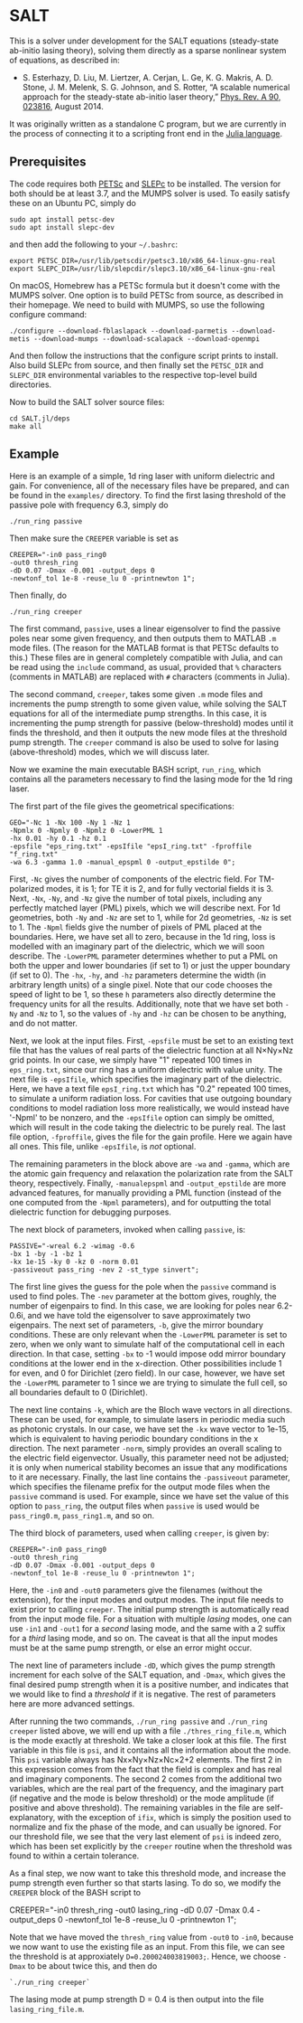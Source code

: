# SALT

This is a solver under development for the SALT equations (steady-state
ab-initio lasing theory), solving them directly as a sparse nonlinear
system of equations, as described in:

* S. Esterhazy, D. Liu, M. Liertzer, A. Cerjan, L. Ge, K. G. Makris, A. D. Stone, J. M. Melenk, S. G. Johnson, and S. Rotter, “A scalable numerical approach for the steady-state ab-initio laser theory,” [Phys. Rev. A 90, 023816](http://journals.aps.org/pra/abstract/10.1103/PhysRevA.90.023816), August 2014.

It was originally written as a standalone C program, but we are 
currently in the process of connecting it to a scripting front end in
the [Julia language](http://julialang.org/).

## Prerequisites

The code requires both [PETSc](https://www.mcs.anl.gov/petsc/download/index.html) and [SLEPc](http://slepc.upv.es/) to be installed. The version for both should be at least 3.7, and the MUMPS solver is used. To easily satisfy these on an Ubuntu PC, simply do 

    sudo apt install petsc-dev
    sudo apt install slepc-dev

and then add the following to your `~/.bashrc`:

    export PETSC_DIR=/usr/lib/petscdir/petsc3.10/x86_64-linux-gnu-real
    export SLEPC_DIR=/usr/lib/slepcdir/slepc3.10/x86_64-linux-gnu-real

On macOS, Homebrew has a PETSc formula but it doesn't come with the MUMPS solver. One option is to build PETSc from source, as described in their homepage. We need to build with MUMPS, so use the following configure command:

    ./configure --download-fblaslapack --download-parmetis --download-metis --download-mumps --download-scalapack --download-openmpi

And then follow the instructions that the configure script prints to install. Also build SLEPc from source, and then finally set the `PETSC_DIR` and `SLEPC_DIR` environmental variables to the respective top-level build directories.

Now to build the SALT solver source files:

    cd SALT.jl/deps
    make all

## Example

Here is an example of a simple, 1d ring laser with uniform dielectric and
gain. For convenience, all of the necessary files have be prepared, and can 
be found in the `examples/` directory. To find the first lasing threshold of
the passive pole with frequency 6.3, simply do

    ./run_ring passive

Then make sure the `CREEPER` variable is set as

    CREEPER="-in0 pass_ring0
    -out0 thresh_ring
    -dD 0.07 -Dmax -0.001 -output_deps 0
    -newtonf_tol 1e-8 -reuse_lu 0 -printnewton 1";

Then finally, do

    ./run_ring creeper

The first command, `passive`, uses a linear eigensolver to find the passive poles
near some given frequency, and then outputs them to MATLAB `.m` mode files. (The reason for the MATLAB format is that PETSc defaults to this.) These files
are in general completely compatible with Julia, and can be read using the
`include` command, as usual, provided that `%` characters (comments in MATLAB) are replaced with `#` characters (comments in Julia).

The second command, `creeper`, takes some given `.m` mode files and increments the pump strength to some given value, while solving the SALT equations for all of the intermediate pump strengths. In this case, it is incrementing the pump strength for passive (below-threshold) modes until it finds the threshold, and then it outputs the new mode files at the threshold pump strength. The `creeper` command is also be used to solve for lasing (above-threshold) modes, which we will discuss later.

Now we examine the main executable BASH script, `run_ring`, which contains all the parameters necessary to find the lasing
mode for the 1d ring laser. 

The first part of the file gives the geometrical specifications:

    GEO="-Nc 1 -Nx 100 -Ny 1 -Nz 1
    -Npmlx 0 -Npmly 0 -Npmlz 0 -LowerPML 1
    -hx 0.01 -hy 0.1 -hz 0.1
    -epsfile "eps_ring.txt" -epsIfile "epsI_ring.txt" -fproffile "f_ring.txt"
    -wa 6.3 -gamma 1.0 -manual_epspml 0 -output_epstilde 0";

First, `-Nc` gives the
number of components of the electric field. For TM-polarized modes, it is 1;
for TE it is 2, and for fully vectorial fields it is 3. Next, `-Nx`, `-Ny`,
and `-Nz` give the number of total pixels, including any perfectly matched layer (PML) pixels, which we will describe next. For 1d geometries, both `-Ny` and `-Nz` are set to 1, while for 2d geometries, `-Nz` is set to 1. The `-Npml` fields give the number of pixels of PML placed at the boundaries. Here, we have set all to zero, because in the 1d ring, loss is modelled with an imaginary part of the dielectric, which we will soon describe. The `-LowerPML` parameter determines whether to put a PML on both the upper and lower boundaries (if set to 1) or just the upper boundary (if set to 0). The `-hx`, `-hy`, and `-hz` parameters determine the width (in arbitrary length units) of a single pixel. Note that our code chooses the speed of light to be 1, so these `h` parameters also directly determine the frequency units for all the results. Additionally, note that we have set both `-Ny` and `-Nz` to 1, so the values of `-hy` and `-hz` can be chosen to be anything, and do not matter. 

Next, we look at the input files. First, `-epsfile` must be set to an existing
text file that has the values of real parts of the dielectric function at all N×Ny×Nz grid points. In our case, we simply have "1" repeated 100 times in `eps_ring.txt`, since our ring has a uniform dielectric with value unity. The next file is `-epsIfile`, which specifies the imaginary part of the dielectric. Here, we have a text file `epsI_ring.txt` which has "0.2" repeated 100 times, to simulate a uniform radiation loss. For cavities that use outgoing boundary conditions to model radiation loss more realistically, we would instead have '-Npml' to be nonzero, and the `-epsIfile` option can simply be omitted, which will result in the code taking the dielectric to be purely real. The last file option, `-fproffile`, gives the file for the gain profile. Here we again have all ones. This file, unlike `-epsIfile`, is *not* optional.

The remaining parameters in the block above are `-wa` and `-gamma`, which are the atomic gain frequency and relaxation the polarization rate from the SALT theory, respectively. Finally, `-manualepspml` and `-output_epstilde` are more advanced features, for manually providing a PML function (instead of the one computed from the `-Npml` parameters), and for outputting the total dielectric function for debugging purposes.

The next block of parameters, invoked when calling `passive`, is:

    PASSIVE="-wreal 6.2 -wimag -0.6
    -bx 1 -by -1 -bz 1
    -kx 1e-15 -ky 0 -kz 0 -norm 0.01
    -passiveout pass_ring -nev 2 -st_type sinvert"; 

The first line gives the guess for the pole when the `passive` command is used to find poles. The `-nev` parameter at the bottom gives, roughly, the number of eigenpairs to find. In this case, we are looking for poles near 6.2-0.6i, and we have told the eigensolver to save approximately two eigenpairs. The next set of parameters, `-b`, give the mirror boundary conditions. These are only relevant when the `-LowerPML` parameter is set to zero, when we only want to simulate half of the computational cell in each direction. In that case, setting `-bx` to -1 would impose odd mirror boundary conditions at the lower end in the x-direction. Other possibilities include 1 for even, and 0 for Dirichlet (zero field). In our case, however, we have set the `-LowerPML` parameter to 1 since we are trying to simulate the full cell, so all boundaries default to 0 (Dirichlet). 

The next line contains `-k`, which are the Bloch wave vectors in all directions. These can be used, for example, to simulate lasers in periodic media such as photonic crystals. In our case, we have set the `-kx` wave vector to 1e-15, which is equivalent to having periodic boundary conditions in the x direction. The next parameter `-norm`, simply provides an overall scaling to the electric field eigenvector. Usually, this parameter need not be adjusted; it is only when numerical stability becomes an issue that any modifications to it are necessary. Finally, the last line contains the `-passiveout` parameter, which specifies the filename prefix for the output mode files when the `passive` command is used. For example, since we have set the value of this option to `pass_ring`, the output files when `passive` is used would be `pass_ring0.m`, `pass_ring1.m`, and so on.

The third block of parameters, used when calling `creeper`, is given by:

    CREEPER="-in0 pass_ring0
    -out0 thresh_ring
    -dD 0.07 -Dmax -0.001 -output_deps 0
    -newtonf_tol 1e-8 -reuse_lu 0 -printnewton 1";

Here, the `-in0` and `-out0` parameters give the filenames (without the extension), for the input modes and output modes. The input file needs to exist prior to calling `creeper`. The initial pump strength is automatically read from the input mode file. For a situation with multiple *lasing* modes, one can use `-in1` and `-out1` for a *second* lasing mode, and the same with a 2 suffix for a *third* lasing mode, and so on. The caveat is that all the input modes must be at the same pump strength, or else an error might occur.

The next line of parameters include `-dD`, which gives the pump strength increment for each solve of the SALT equation, and `-Dmax`, which gives the final desired pump strength when it is a positive number, and indicates that we would like to find a *threshold* if it is negative. The rest of parameters here are more advanced settings.

After running the two commands, `./run_ring passive` and `./run_ring creeper` listed above, we will end up with a file `./thres_ring_file.m`, which is the mode exactly at threshold. We take a closer look at this file. The first variable in this file is `psi`, and it contains all the information about the mode. This `psi` variable always has Nx×Ny×Nz×Nc×2+2 elements. The first 2 in this expression comes from the fact that the field is complex and has real and imaginary components. The second 2 comes from the additional two variables, which are the real part of the frequency, and the imaginary part (if negative and the mode is below threshold) or the mode amplitude (if positive and above threshold). The remaining variables in the file are self-explanatory, with the exception of `ifix`, which is simply the position used to normalize and fix the phase of the mode, and can usually be ignored. For our threshold file, we see that the very last element of `psi` is indeed zero, which has been set explicitly by the `creeper` routine when the threshold was found to within a certain tolerance.

As a final step, we now want to take this threshold mode, and increase the pump strength even further so that starts lasing. To do so, we modify the `CREEPER` block of the BASH script to

CREEPER="-in0 thresh_ring
-out0 lasing_ring
-dD 0.07 -Dmax 0.4 -output_deps 0
-newtonf_tol 1e-8 -reuse_lu 0 -printnewton 1";

Note that we have moved the `thresh_ring` value from `-out0` to `-in0`, because we now want to use the existing file as an input. From this file, we can see the threshold is at approxiately `D=0.200024003819003;`. Hence, we choose `-Dmax` to be about twice this, and then do

    `./run_ring creeper`

The lasing mode at pump strength D = 0.4 is then output into the file `lasing_ring_file.m`.
